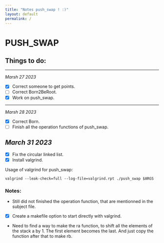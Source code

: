 ```yaml
---
title: "Notes push_swap ! :)"
layout: default
permalink: /
---
```


# PUSH_SWAP
## Things to do:
---
*Marsh 27 2023*
- [x] Correct someone to get points.
- [ ] Correct Born2BeRoot.
- [x] Work on push_swap.
---
*Marsh 28 2023*
- [x] Correct Born.
- [ ] Finish all the operation functions of push_swap.

## *March 31 2023*
- [x] Fix the circular linked list.
- [x] Install valgrind.
  
Usage of valgrind for push_swap:
```
valgrind --leak-check=full --log-file=valgrind.rpt ./push_swap $ARGS
```
### Notes:
- Still did not finished the operation function, that are mentionned in the subject file.
- [x] Create a makefile option to start directly with valgrind.
- Need to find a way to make the ra function, to shift all the elements of the stack a by 1. The first element becomes the last. And just copy the function after that to make rb.